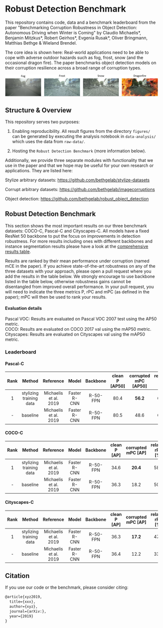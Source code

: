# Robust Detection Benchmark

This repository contains code, data and a benchmark leaderboard from the paper "Benchmarking Corruption Robustness in Object Detection: Autonomous Driving when Winter is Coming" by Claudio Michaelis\*, Benjamin Mitzkus\*, Robert Geirhos\*, Evgenia Rusak\*, Oliver Bringmann, Matthias Bethge & Wieland Brendel.

The core idea is shown here: Real-world applications need to be able to cope with adverse outdoor hazards such as fog, frost, snow (and the occasional dragon fire). The paper benchmarks object detection models on their corruption resilience across a broad range of corruption types.

![traffic hazards](./figures/introduction/traffic_hazards.png)

## Structure & Overview

This repository serves two purposes:

1. Enabling reproducibility. All result figures from the directory ``figures/`` can be generated by executing the analysis notebook in ``data-analysis/`` which uses the data from ``raw-data/``.

2. Hosting the ``Robust Detection Benchmark`` (more information below).

Additionally, we provide three separate modules with functionality that we use in the paper and that we hope may be useful for your own research or applications. They are listed here:

Stylize arbitrary datasets:
https://github.com/bethgelab/stylize-datasets

Corrupt arbitrary datasets:
https://github.com/bethgelab/imagecorruptions

Object detection:
https://github.com/bethgelab/robust_object_detection


## Robust Detection Benchmark

This section shows the most important results on our three benchmark datasets: 
COCO-C, Pascal-C and Cityscapes-C. All models have a fixed ResNet 50 backbone to put the focus on improvements in detection robustness. For more results including ones with different backbones and instance segmentation results please have a look at the [comprehensive results table](TABLE.md).

Results are ranked by their mean performance under corruption (named mCE in the paper). If you achieve state-of-the-art robustness on any of the three datasets with your approach, please open a pull request where you add the results in the table below. We strongly encourage to use backbone listed in the table below, otherwise robustness gains cannot be disentangled from improved overall performance. In your pull request, you will need to indicate the three metrics P, rPC and mPC (as defined in the paper); mPC will then be used to rank your results.


#### Evaluation details

Pascal VOC: Results are evaluated on Pascal VOC 2007 test using the AP50 metric.<br>COCO: Results are evaluated on COCO 2017 val using the mAP50 metric.<br>Cityscapes: Results are evaluated on Cityscapes val using the mAP50 metric.

### Leaderboard


#### Pascal-C 

Rank | Method | Reference | Model  | Backbone  | clean P \[AP50\] | corrupted mPC \[AP50\] | relative rPC \[%\] |
:---:|:------:|:---------:|:------:|:---------:|:----------------:|:----------------------:|:------------------:|
1 |stylizing training data | Michaelis et al. 2019 | Faster R-CNN | R-50-FPN | 80.4 | **56.2** | 69.9           |
\- | baseline | Michaelis et al. 2019 | Faster R-CNN | R-50-FPN | 80.5 | 48.6              | 60.4               |


#### COCO-C

Rank | Method | Reference | Model  | Backbone  | clean P \[AP\] | corrupted mPC \[AP\] | relative rPC \[%\] |
:---:|:------:|:---------:|:------:|:---------:|:--------------:|:--------------------:|:------------------:|
1 |stylizing training data | Michaelis et al. 2019 | Faster R-CNN | R-50-FPN | 34.6 | **20.4** |       58.9 |
\- | baseline | Michaelis et al. 2019 | Faster R-CNN | R-50-FPN | 36.3 | 18.2          | 50.2               |


#### Cityscapes-C

Rank | Method | Reference | Model  | Backbone  | clean P \[AP\] | corrupted mPC \[AP\] | relative rPC \[%\] |
:---:|:------:|:---------:|:------:|:---------:|:--------------:|:--------------------:|:------------------:|
1 |stylizing training data | Michaelis et al. 2019 | Faster R-CNN | R-50-FPN | 36.3 | **17.2** | 47.4       |
\- | baseline | Michaelis et al. 2019 | Faster R-CNN | R-50-FPN | 36.4 | 12.2          | 33.4               |


## Citation

If you use our code or the benchmark, please consider citing:
```
@article{xyz2019,
  title={xxx},
  author={xyz},
  journal={arXiv:},
  year={2019}
}
```
